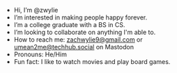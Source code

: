 - Hi, I’m @zwylie
- I’m interested in making people happy forever.
- I’m a college graduate with a BS in CS.
- I’m looking to collaborate on anything I'm able to.
- How to reach me: zachwylie9@gmail.com or umean2me@techhub.social on Mastodon
- Pronouns: He/Him
- Fun fact: I like to watch movies and play board games.

